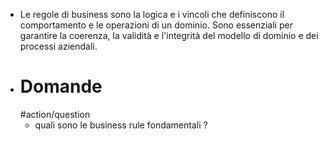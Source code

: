 - Le regole di business sono la logica e i vincoli che definiscono il comportamento e le operazioni di un dominio. Sono essenziali per garantire la coerenza, la validità e l'integrità del modello di dominio e dei processi aziendali.
- # Domande
  #action/question
	- quali sono le business rule fondamentali ?